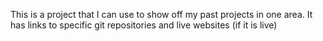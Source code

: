 This is a project that I can use to show off my past projects in one area. It has links to specific git repositories and live websites (if it is live)
